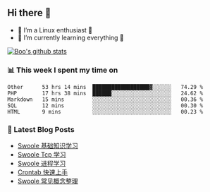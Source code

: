 ## Hi there 👋
* 🔭 I’m a Linux enthusiast 🐧️
* 🏃️ I’m currently learning everything 🏃️

[![Boo's github stats](https://github-readme-stats.vercel.app/api?username=0xAiKang)](https://github.com/anuraghazra/github-readme-stats)

<!-- [![Most Used Langs](https://github-readme-stats.vercel.app/api/top-langs/?username=0xAiKang)](https://github.com/anuraghazra/github-readme-stats) -->

### 📊 This week I spent my time on
<!--START_SECTION:waka-->
```text
Other      53 hrs 14 mins  ██████████████████▓░░░░░░   74.29 % 
PHP        17 hrs 38 mins  ██████░░░░░░░░░░░░░░░░░░░   24.62 % 
Markdown   15 mins         ░░░░░░░░░░░░░░░░░░░░░░░░░   00.36 % 
SQL        12 mins         ░░░░░░░░░░░░░░░░░░░░░░░░░   00.30 % 
HTML       9 mins          ░░░░░░░░░░░░░░░░░░░░░░░░░   00.23 % 
```
<!--END_SECTION:waka-->

### 📕 Latest Blog Posts
<!-- BLOG-POST-LIST:START -->
- [Swoole 基础知识学习](https://www.0x2beace.com/swoole-basic-knowledge-learning/)
- [Swoole Tcp 学习](https://www.0x2beace.com/swoole-tcp-learning/)
- [Swoole 进程学习](https://www.0x2beace.com/swoole-process-learning/)
- [Crontab 快速上手](https://www.0x2beace.com/crontab-quick-start/)
- [Swoole 常见概念整理](https://www.0x2beace.com/sorting-out-some-concepts-in-swoole/)
<!-- BLOG-POST-LIST:END -->


